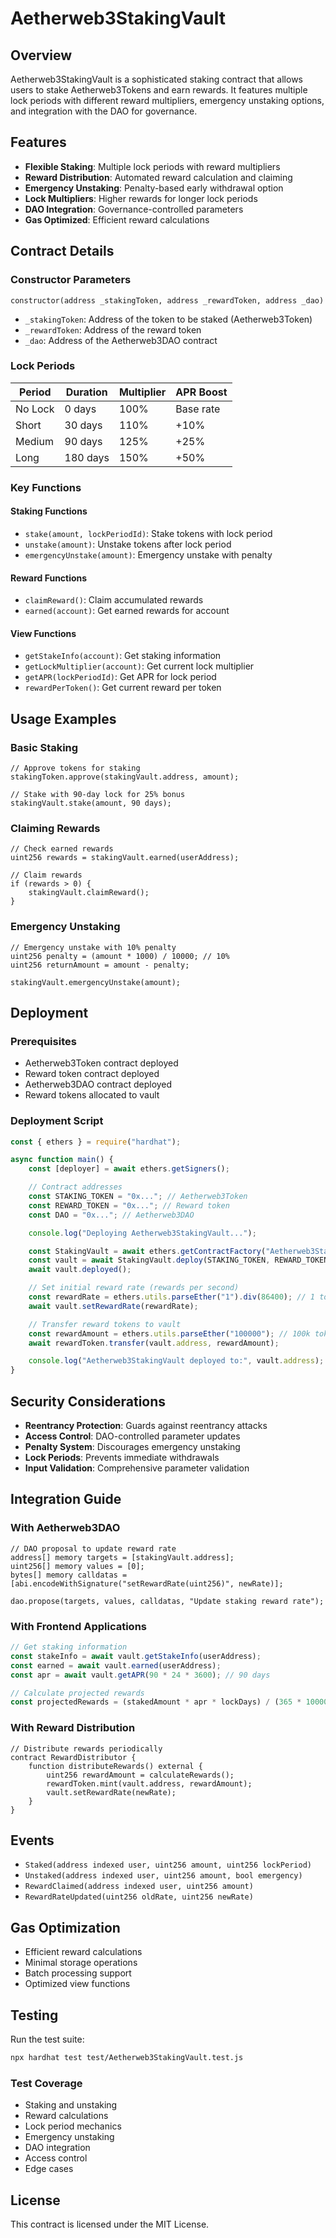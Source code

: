 # Aetherweb3StakingVault

## Overview

Aetherweb3StakingVault is a sophisticated staking contract that allows users to stake Aetherweb3Tokens and earn rewards. It features multiple lock periods with different reward multipliers, emergency unstaking options, and integration with the DAO for governance.

## Features

- **Flexible Staking**: Multiple lock periods with reward multipliers
- **Reward Distribution**: Automated reward calculation and claiming
- **Emergency Unstaking**: Penalty-based early withdrawal option
- **Lock Multipliers**: Higher rewards for longer lock periods
- **DAO Integration**: Governance-controlled parameters
- **Gas Optimized**: Efficient reward calculations

## Contract Details

### Constructor Parameters

```solidity
constructor(address _stakingToken, address _rewardToken, address _dao)
```

- `_stakingToken`: Address of the token to be staked (Aetherweb3Token)
- `_rewardToken`: Address of the reward token
- `_dao`: Address of the Aetherweb3DAO contract

### Lock Periods

| Period | Duration | Multiplier | APR Boost |
|--------|----------|------------|-----------|
| No Lock | 0 days | 100% | Base rate |
| Short | 30 days | 110% | +10% |
| Medium | 90 days | 125% | +25% |
| Long | 180 days | 150% | +50% |

### Key Functions

#### Staking Functions

- `stake(amount, lockPeriodId)`: Stake tokens with lock period
- `unstake(amount)`: Unstake tokens after lock period
- `emergencyUnstake(amount)`: Emergency unstake with penalty

#### Reward Functions

- `claimReward()`: Claim accumulated rewards
- `earned(account)`: Get earned rewards for account

#### View Functions

- `getStakeInfo(account)`: Get staking information
- `getLockMultiplier(account)`: Get current lock multiplier
- `getAPR(lockPeriodId)`: Get APR for lock period
- `rewardPerToken()`: Get current reward per token

## Usage Examples

### Basic Staking

```solidity
// Approve tokens for staking
stakingToken.approve(stakingVault.address, amount);

// Stake with 90-day lock for 25% bonus
stakingVault.stake(amount, 90 days);
```

### Claiming Rewards

```solidity
// Check earned rewards
uint256 rewards = stakingVault.earned(userAddress);

// Claim rewards
if (rewards > 0) {
    stakingVault.claimReward();
}
```

### Emergency Unstaking

```solidity
// Emergency unstake with 10% penalty
uint256 penalty = (amount * 1000) / 10000; // 10%
uint256 returnAmount = amount - penalty;

stakingVault.emergencyUnstake(amount);
```

## Deployment

### Prerequisites

- Aetherweb3Token contract deployed
- Reward token contract deployed
- Aetherweb3DAO contract deployed
- Reward tokens allocated to vault

### Deployment Script

```javascript
const { ethers } = require("hardhat");

async function main() {
    const [deployer] = await ethers.getSigners();

    // Contract addresses
    const STAKING_TOKEN = "0x..."; // Aetherweb3Token
    const REWARD_TOKEN = "0x..."; // Reward token
    const DAO = "0x..."; // Aetherweb3DAO

    console.log("Deploying Aetherweb3StakingVault...");

    const StakingVault = await ethers.getContractFactory("Aetherweb3StakingVault");
    const vault = await StakingVault.deploy(STAKING_TOKEN, REWARD_TOKEN, DAO);
    await vault.deployed();

    // Set initial reward rate (rewards per second)
    const rewardRate = ethers.utils.parseEther("1").div(86400); // 1 token per day
    await vault.setRewardRate(rewardRate);

    // Transfer reward tokens to vault
    const rewardAmount = ethers.utils.parseEther("100000"); // 100k tokens
    await rewardToken.transfer(vault.address, rewardAmount);

    console.log("Aetherweb3StakingVault deployed to:", vault.address);
}
```

## Security Considerations

- **Reentrancy Protection**: Guards against reentrancy attacks
- **Access Control**: DAO-controlled parameter updates
- **Penalty System**: Discourages emergency unstaking
- **Lock Periods**: Prevents immediate withdrawals
- **Input Validation**: Comprehensive parameter validation

## Integration Guide

### With Aetherweb3DAO

```solidity
// DAO proposal to update reward rate
address[] memory targets = [stakingVault.address];
uint256[] memory values = [0];
bytes[] memory calldatas = [abi.encodeWithSignature("setRewardRate(uint256)", newRate)];

dao.propose(targets, values, calldatas, "Update staking reward rate");
```

### With Frontend Applications

```javascript
// Get staking information
const stakeInfo = await vault.getStakeInfo(userAddress);
const earned = await vault.earned(userAddress);
const apr = await vault.getAPR(90 * 24 * 3600); // 90 days

// Calculate projected rewards
const projectedRewards = (stakedAmount * apr * lockDays) / (365 * 10000);
```

### With Reward Distribution

```solidity
// Distribute rewards periodically
contract RewardDistributor {
    function distributeRewards() external {
        uint256 rewardAmount = calculateRewards();
        rewardToken.mint(vault.address, rewardAmount);
        vault.setRewardRate(newRate);
    }
}
```

## Events

- `Staked(address indexed user, uint256 amount, uint256 lockPeriod)`
- `Unstaked(address indexed user, uint256 amount, bool emergency)`
- `RewardClaimed(address indexed user, uint256 amount)`
- `RewardRateUpdated(uint256 oldRate, uint256 newRate)`

## Gas Optimization

- Efficient reward calculations
- Minimal storage operations
- Batch processing support
- Optimized view functions

## Testing

Run the test suite:

```bash
npx hardhat test test/Aetherweb3StakingVault.test.js
```

### Test Coverage

- Staking and unstaking
- Reward calculations
- Lock period mechanics
- Emergency unstaking
- DAO integration
- Access control
- Edge cases

## License

This contract is licensed under the MIT License.
